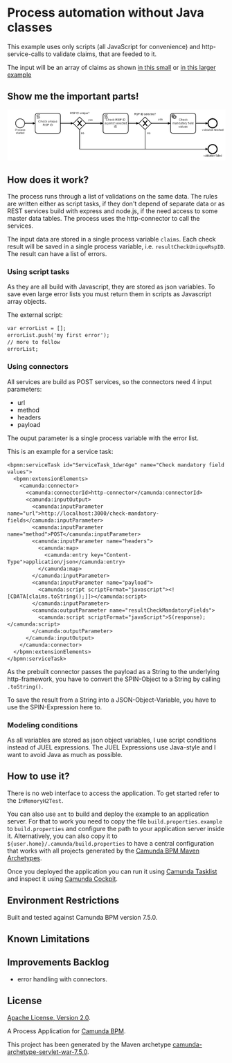 # Process automation without Java classes

This example uses only scripts (all JavaScript for convenience) and http-service-calls to validate claims, that are feeded to it.

The input will be an array of claims as shown [in this small](src/test/resources/claims/claims-rsp-ids-unique.json) or [in this larger example](src/test/resources/claims/six-claims.json)

## Show me the important parts!
![BPMN Process](src/main/resources/process.png)

## How does it work?

The process runs through a list of validations on the same data. The rules are written either as script tasks, if they don't depend of separate data or as REST services build with express and node.js, if the need access to some master data tables. The process uses the http-connector to call the services.

The input data are stored in a single process variable `claims`. Each check result will be saved in a single process variable, i.e. `resultCheckUniqueRspID`. The result can have a list of errors.

### Using script tasks
As they are all build with Javascript, they are stored as json variables. To save even large error lists you must return them in scripts as Javascript array objects.

The external script:

    var errorList = [];
    errorList.push('my first error');
    // more to follow
    errorList;

### Using connectors
All services are build as POST services, so the connectors need 4 input parameters:
* url
* method
* headers
* payload

The ouput parameter is a single process variable with the error list.

This is an example for a service task:

    <bpmn:serviceTask id="ServiceTask_1dwr4ge" name="Check mandatory field values">
      <bpmn:extensionElements>
        <camunda:connector>
          <camunda:connectorId>http-connector</camunda:connectorId>
          <camunda:inputOutput>
            <camunda:inputParameter name="url">http://localhost:3000/check-mandatory-fields</camunda:inputParameter>
            <camunda:inputParameter name="method">POST</camunda:inputParameter>
            <camunda:inputParameter name="headers">
              <camunda:map>
                <camunda:entry key="Content-Type">application/json</camunda:entry>
              </camunda:map>
            </camunda:inputParameter>
            <camunda:inputParameter name="payload">
              <camunda:script scriptFormat="javascript"><![CDATA[claims.toString();]]></camunda:script>
            </camunda:inputParameter>
            <camunda:outputParameter name="resultCheckMandatoryFields">
              <camunda:script scriptFormat="javaScript">S(response);</camunda:script>
            </camunda:outputParameter>
          </camunda:inputOutput>
        </camunda:connector>
      </bpmn:extensionElements>
    </bpmn:serviceTask>

As the prebuilt connector passes the payload as a String to the underlying http-framework, you have to convert the SPIN-Object to a String by calling `.toString()`.

To save the result from a String into a JSON-Object-Variable, you have to use the SPIN-Expression here to.

### Modeling conditions
As all variables are stored as json object variables, I use script conditions instead of JUEL expressions. The JUEL Expressions use Java-style and I want to avoid Java as much as possible.

 
## How to use it?
There is no web interface to access the application.
To get started refer to the `InMemoryH2Test`.

You can also use `ant` to build and deploy the example to an application server.
For that to work you need to copy the file `build.properties.example` to `build.properties`
and configure the path to your application server inside it.
Alternatively, you can also copy it to `${user.home}/.camunda/build.properties`
to have a central configuration that works with all projects generated by the
[Camunda BPM Maven Archetypes](http://docs.camunda.org/latest/guides/user-guide/#process-applications-maven-project-templates-archetypes).

Once you deployed the application you can run it using
[Camunda Tasklist](http://docs.camunda.org/latest/guides/user-guide/#tasklist)
and inspect it using
[Camunda Cockpit](http://docs.camunda.org/latest/guides/user-guide/#cockpit).

## Environment Restrictions
Built and tested against Camunda BPM version 7.5.0.

## Known Limitations

## Improvements Backlog
* error handling with connectors.

## License
[Apache License, Version 2.0](http://www.apache.org/licenses/LICENSE-2.0).

A Process Application for [Camunda BPM](http://docs.camunda.org).

This project has been generated by the Maven archetype
[camunda-archetype-servlet-war-7.5.0](http://docs.camunda.org/latest/guides/user-guide/#process-applications-maven-project-templates-archetypes).

<!-- HTML snippet for index page
  <tr>
    <td><img src="snippets/validate-claims/src/main/resources/process.png" width="100"></td>
    <td><a href="snippets/validate-claims">Camunda BPM Process Application</a></td>
    <td>A Process Application for [Camunda BPM](http://docs.camunda.org).</td>
  </tr>
-->
<!-- Tweet
New @CamundaBPM example: Camunda BPM Process Application - A Process Application for [Camunda BPM](http://docs.camunda.org). https://github.com/camunda/camunda-consulting/tree/master/snippets/validate-claims
-->